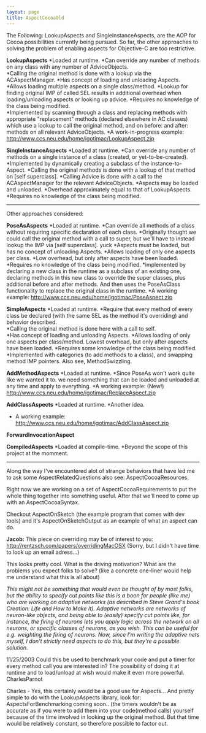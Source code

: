 ```yaml
---
layout: page
title: AspectCocoaOld
---
```


The Following: LookupAspects and SingleInstanceAspects, are the AOP for Cocoa possibilities currently being pursued. So far, the other approaches to solving the problem of enabling aspects for Objective-C are too restrictive.

**LookupAspects**
*Loaded at runtime.
*Can override any number of methods on any class with any number of AdviceObjects.  
*Calling the original method is done with a lookup via the ACAspectManager.
*Has concept of loading and unloading Aspects.
*Allows loading multiple aspects on a single class/method.
*Lookup for finding original IMP of called SEL results in additional overhead when loading/unloading aspects or looking up advice.
*Requires no knowledge of the class being modified.  
*Implemented by scanning through a class and replacing methods with appropriate "replacement" methods (declared elsewhere in AC classes) which use a lookup to call the original method, and on before: and after: methods on all relevant AdviceObjects.
*A work-in-progress example: http://www.ccs.neu.edu/home/igotimac/LookupAspect.zip

**SingleInstanceAspects**
*Loaded at runtime.
*Can override any number of methods on a single instance of a class (created, or yet-to-be-created).
*Implemented by dynamically creating a subclass of the instance-to-Aspect.
*Calling the original methods is done with a lookup of that method on [self superclass].
*Calling Advice is done with a call to the ACAspectManager for the relevant AdviceObjects.
*Aspects may be loaded and unloaded.
*Overhead approximately equal to that of LookupAspects.
*Requires no knowledge of the class being modified.

----

Other approaches considered:

**PoseAsAspects**
*Loaded at runtime.
*Can override all methods of a class without requiring specific declaration of each class.
*Originally thought we could call the original method with a call to super, but we'll have to instead lookup the IMP via [self superclass]. yuck
*Aspects must be loaded, but has no concept of unloading Aspects.
*Allows loading of only one aspects per class.
*Low overhead, but only after aspects have been loaded.
*Requires no knowledge of the class being modified.
*implemented by declaring a new class in the runtime as a subclass of an existing one, declaring methods in this new class to override the super classes, plus additional before and after methods. And then uses the PoseAsClass functionality to replace the original class in the runtime.
*A working example: http://www.ccs.neu.edu/home/igotimac/PoseAspect.zip

**SimpleAspects**
*Loaded at runtime.
*Require that every method of every class be declared (with the same SEL as the method it's overriding) and behavior described.  
*Calling the original method is done here with a call to self.  
*Has concept of loading and unloading Aspects.
*Allows loading of only one aspects per class/method.  Lowest overhead, but only after aspects have been loaded.
*Requires some knowledge of the class being modified.  
*Implemented with categories (to add methods to a class), and swapping method IMP pointers.  Also see, MethodSwizzling.

**AddMethodAspects**
*Loaded at runtime.
*Since PoseAs won't work quite like we wanted it to. we need something that can be loaded and unloaded at any time and apply to everything.
*A working example: (New!) http://www.ccs.neu.edu/home/igotimac/ReplaceAspect.zip

**AddClassAspects**
*Loaded at runtime.
*Another idea.
* A working example: http://www.ccs.neu.edu/home/igotimac/AddClassAspect.zip

**ForwardInvocationAspect**

**CompiledAspects**
*Loaded at compile-time.
*Beyond the scope of this project at the momment.

----

Along the way I've encountered alot of strange behaviors that have led me to ask some AspectRelatedQuestions
also see: AspectCocoaResources.

Right now we are working on a set of AspectCocoaRequirements to put the whole thing together into something useful.  After that we'll need to come up with an AspectCocoaSyntax.

Checkout AspectOnSketch (the example program that comes with dev tools) and it's AspectOnSketchOutput as an example of what an aspect can do.

**Jacob:**  This piece on overriding may be of interest to you:  http://rentzsch.com/papers/overridingMacOSX  (Sorry, but I didn't have time to look up an email adress...)

This looks pretty cool.  What is the driving motivation?  What are the problems you expect folks to solve?  (like a concrete one-liner would help me understand what this is all about)

*This might not be something that would even be thought of by most folks, but the ability to specify cut points like this is a boon for people (like me) who are working on adaptive networks (as described in Steve Grand's book Creation: Life and How to Make It). Adaptive networks are networks of neuron-like objects, and being able to (easily) specify cut points like, for instance, the firing of neurons lets you apply logic across the network on all neurons, or specific classes of neurons, as you wish. This can be useful for e.g. weighting the firing of neurons. Now, since I'm writing the adaptive nets myself, I don't strictly need aspects to do this, but they're a possible solution.*

11/25/2003
Could this be used to benchmark your code and put a timer for every method call you are interested in? The possibility of doing it at runtime and to load/unload at wish would make it even more powerful.
CharlesParnot

Charles - Yes, this certainly would be a good use for Aspects... And pretty simple to do with the LookupAspects library, look for: AspectsForBenchmarking coming soon.. (the timers wouldn't be as accurate as if you were to add them into your code(method calls) yourself because of the time involved in looking up the original method. But that time would be relatively constant, so therefore possible to factor out.

